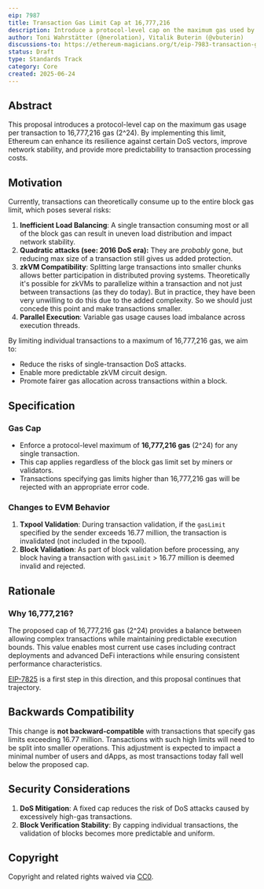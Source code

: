 ```yaml
---
eip: 7987
title: Transaction Gas Limit Cap at 16,777,216
description: Introduce a protocol-level cap on the maximum gas used by a transaction to 16,777,216
author: Toni Wahrstätter (@nerolation), Vitalik Buterin (@vbuterin)
discussions-to: https://ethereum-magicians.org/t/eip-7983-transaction-gas-limit-cap-at-2-24/24746
status: Draft
type: Standards Track
category: Core
created: 2025-06-24
---
```


## Abstract

This proposal introduces a protocol-level cap on the maximum gas usage per transaction to 16,777,216 gas (2^24). By implementing this limit, Ethereum can enhance its resilience against certain DoS vectors, improve network stability, and provide more predictability to transaction processing costs.

## Motivation

Currently, transactions can theoretically consume up to the entire block gas limit, which poses several risks:

1. **Inefficient Load Balancing**: A single transaction consuming most or all of the block gas can result in uneven load distribution and impact network stability.
2. **Quadratic attacks (see: 2016 DoS era):** They are *probably* gone, but reducing max size of a transaction still gives us added protection.
3. **zkVM Compatibility**: Splitting large transactions into smaller chunks allows better participation in distributed proving systems. Theoretically it's possible for zkVMs to parallelize within a transaction and not just between transactions (as they do today). But in practice, they have been very unwilling to do this due to the added complexity. So we should just concede this point and make transactions smaller.
4. **Parallel Execution**: Variable gas usage causes load imbalance across execution threads.

By limiting individual transactions to a maximum of 16,777,216 gas, we aim to:

- Reduce the risks of single-transaction DoS attacks.
- Enable more predictable zkVM circuit design.
- Promote fairer gas allocation across transactions within a block.

## Specification

### Gas Cap

- Enforce a protocol-level maximum of **16,777,216 gas** (2^24) for any single transaction.
- This cap applies regardless of the block gas limit set by miners or validators.
- Transactions specifying gas limits higher than 16,777,216 gas will be rejected with an appropriate error code.

### Changes to EVM Behavior

1. **Txpool Validation**: During transaction validation, if the `gasLimit` specified by the sender exceeds 16.77 million, the transaction is invalidated (not included in the txpool).
2. **Block Validation**: As part of block validation before processing, any block having a transaction with `gasLimit` > 16.77 million is deemed invalid and rejected.

## Rationale

### Why 16,777,216?

The proposed cap of 16,777,216 gas (2^24) provides a balance between allowing complex transactions while maintaining predictable execution bounds. This value enables most current use cases including contract deployments and advanced DeFi interactions while ensuring consistent performance characteristics.

[EIP-7825](./eip-7825.md) is a first step in this direction, and this proposal continues that trajectory.

## Backwards Compatibility

This change is **not backward-compatible** with transactions that specify gas limits exceeding 16.77 million. Transactions with such high limits will need to be split into smaller operations. This adjustment is expected to impact a minimal number of users and dApps, as most transactions today fall well below the proposed cap.

## Security Considerations

1. **DoS Mitigation**: A fixed cap reduces the risk of DoS attacks caused by excessively high-gas transactions.
2. **Block Verification Stability**: By capping individual transactions, the validation of blocks becomes more predictable and uniform.

## Copyright

Copyright and related rights waived via [CC0](../LICENSE.md).
